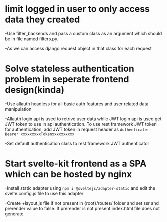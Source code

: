 # limit logged in user to only access data they created

  -Use filter_backends and pass a custom class as an argument which should be in file named filters.py.
  
  -As we can access django request object in that class for each request
  
# Solve stateless authentication problem in seperate frontend design(kinda)

  -Use allauth headless for all basic auth features and user related data manipulation
  
  -Allauth login api is used to retrive user data while JWT login api is used get JWT token to use in api authentication. To use rest framework JWT token for authentication, add JWT token in request header as `Authenticate: Bearer xxxxxxxxxTokenxxxxxxxxxx`
  
  -Set default authentication class to rest framework JWT authenticator

# Start svelte-kit frontend as a SPA which can be hosted by nginx  

  -Install static adapter using `npm i @sveltejs/adapter-static` and edit the svelte.config.js file to use this adapter

  -Create +layout.js file if not present in {root}/routes/ folder and set ssr and prerender value to false. If prerender is not present index.html file does not generate
